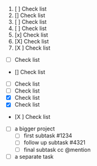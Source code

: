 1. [ ] Check list
1. [] Check list
1. [   ] Check list
1. [ ] Check list
1. [x] Check list
1. [X] Check list
1. [X ] Check list

- [ ] Check list
- [] Check list
- [   ] Check list
- [ ] Check list
- [x] Check list
- [X] Check list
- [X ] Check list

- [ ] a bigger project
   - [ ] first subtask #1234
   - [ ] follow up subtask #4321
   - [ ] final subtask cc @mention
- [ ] a separate task
